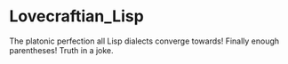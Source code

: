 # Lovecraftian_Lisp
The platonic perfection all Lisp dialects converge towards!  Finally enough parentheses!  Truth in a joke.
